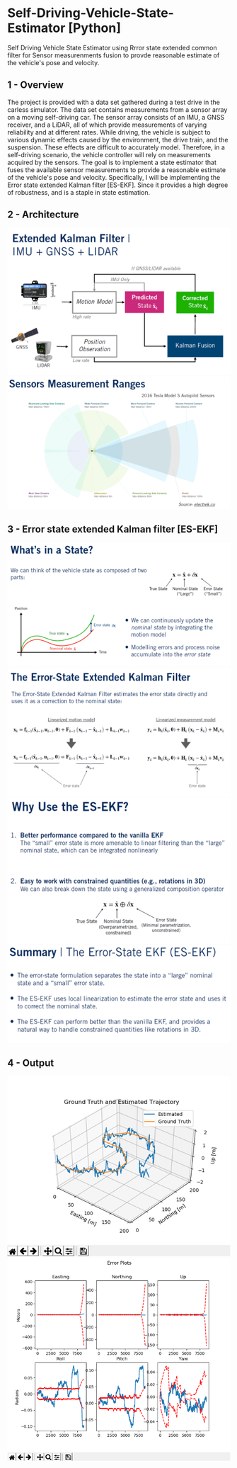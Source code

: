 # Self-Driving-Vehicle-State-Estimator [Python]
Self Driving Vehicle State Estimator using Rrror state extended common filter for Sensor measurenments fusion to provde reasonable estimate of the vehicle's pose and velocity. 


## 1 - Overview 
The project is provided with a data set gathered during a test drive in the carless simulator. The data set contains measurements from a sensor array on a moving self-driving car. The sensor array consists of an IMU, a GNSS receiver, and a LiDAR, all of which provide measurements of varying reliability and at different rates. While driving, the vehicle is subject to various dynamic effects caused by the environment, the drive train, and the suspension. These effects are difficult to accurately model. Therefore, in a self-driving scenario, the vehicle controller will rely on measurements acquired by the sensors. The goal is to implement a state estimator that fuses the available sensor measurements to provide a reasonable estimate of the vehicle's pose and velocity. Specifically, I will be implementing the Error state extended Kalman filter [ES-EKF]. Since it provides a high degree of robustness, and is a staple in state estimation. 

## 2 - Architecture 

<img src="read_me_images/Arch.png">

<img src="read_me_images/Arch2.png">

## 3 - Error state extended Kalman filter [ES-EKF]

<img src="read_me_images/1.png">

<img src="read_me_images/2.png">

<img src="read_me_images/3.png">

<img src="read_me_images/4.png">

## 4 - Output 

<img src="read_me_images/out.png">

<img src="read_me_images/out1.png">